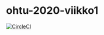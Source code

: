 # ohtu-2020-viikko1

[![CircleCI](https://circleci.com/gh/telenius/ohtu-2020-viikko1.svg?style=svg)](https://circleci.com/gh/telenius/ohtu-2020-viikko1)

